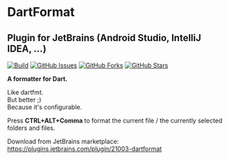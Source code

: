 # DartFormat

## Plugin for JetBrains (Android Studio, IntelliJ IDEA, ...)

[![Build](https://github.com/eggnstone/DartFormatJetbrainsPlugin/actions/workflows/gradle.yaml/badge.svg)](https://github.com/eggnstone/DartFormatJetbrainsPlugin/actions)
[![GitHub Issues](https://img.shields.io/github/issues/eggnstone/DartFormatJetbrainsPlugin.svg)](https://github.com/eggnstone/DartFormatJetbrainsPlugin/issues)
[![GitHub Forks](https://img.shields.io/github/forks/eggnstone/DartFormatJetbrainsPlugin.svg)](https://github.com/eggnstone/DartFormatJetbrainsPlugin/network)
[![GitHub Stars](https://img.shields.io/github/stars/eggnstone/DartFormatJetbrainsPlugin.svg)](https://github.com/eggnstone/DartFormatJetbrainsPlugin/stargazers)

**A formatter for Dart.**

Like dartfmt.  
But better ;)  
Because it's configurable.

Press <b>CTRL+ALT+Comma</b> to format the current file / the currently selected folders and files.

Download from JetBrains marketplace:  
https://plugins.jetbrains.com/plugin/21003-dartformat

